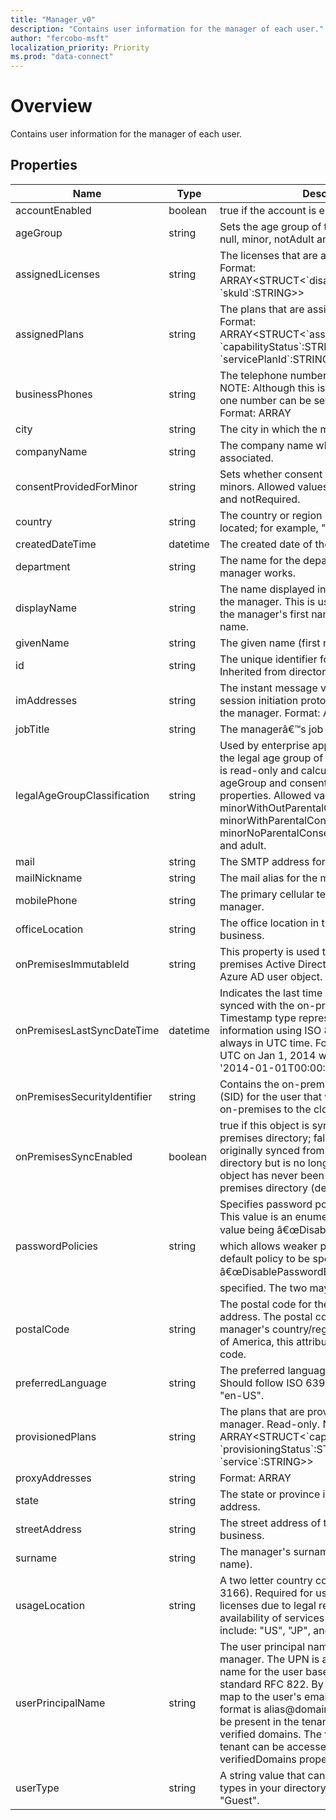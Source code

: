 ```yaml
---
title: "Manager_v0"
description: "Contains user information for the manager of each user."
author: "fercobo-msft"
localization_priority: Priority
ms.prod: "data-connect"
---
```


# Overview

Contains user information for the manager of each user.

## Properties

| Name                         | Type     | Description                                                                                                                                                                                                                                                                                                                                                                                                                   |
| ---------------------------- | -------- | ----------------------------------------------------------------------------------------------------------------------------------------------------------------------------------------------------------------------------------------------------------------------------------------------------------------------------------------------------------------------------------------------------------------------------- |
| accountEnabled               | boolean  | true if the account is enabled; otherwise, false.                                                                                                                                                                                                                                                                                                                                                                             |
| ageGroup                     | string   | Sets the age group of the user. Allowed values: null, minor, notAdult and adult.                                                                                                                                                                                                                                                                                                                                              |
| assignedLicenses             | string   | The licenses that are assigned to the manager. Format: ARRAY<STRUCT<\`disabledPlans\`:ARRAY<STRING>, \`skuId\`:STRING>>                                                                                                                                                                                                                                                                                                       |
| assignedPlans                | string   | The plans that are assigned to the manager. Format: ARRAY<STRUCT<\`assignedDateTime\`:STRING, \`capabilityStatus\`:STRING, \`service\`:STRING, \`servicePlanId\`:STRING>>                                                                                                                                                                                                                                                     |
| businessPhones               | string   | The telephone numbers for the manager. NOTE: Although this is a string collection, only one number can be set for this property. Format: ARRAY<STRING>                                                                                                                                                                                                                                                                        |
| city                         | string   | The city in which the manager is located.                                                                                                                                                                                                                                                                                                                                                                                     |
| companyName                  | string   | The company name which the manager is associated.                                                                                                                                                                                                                                                                                                                                                                             |
| consentProvidedForMinor      | string   | Sets whether consent has been obtained for minors. Allowed values: null, granted, denied and notRequired.                                                                                                                                                                                                                                                                                                                     |
| country                      | string   | The country or region in which the manager is located; for example, "US" or "UK".                                                                                                                                                                                                                                                                                                                                             |
| createdDateTime              | datetime | The created date of the user object.                                                                                                                                                                                                                                                                                                                                                                                          |
| department                   | string   | The name for the department in which the manager works.                                                                                                                                                                                                                                                                                                                                                                       |
| displayName                  | string   | The name displayed in the address book for the manager. This is usually the combination of the manager's first name, middle initial and last name.                                                                                                                                                                                                                                                                            |
| givenName                    | string   | The given name (first name) of the manager.                                                                                                                                                                                                                                                                                                                                                                                   |
| id                           | string   | The unique identifier for the manager. Inherited from directoryObject.                                                                                                                                                                                                                                                                                                                                                        |
| imAddresses                  | string   | The instant message voice over IP (VOIP) session initiation protocol (SIP) addresses for the manager. Format: ARRAY<STRING>                                                                                                                                                                                                                                                                                                   |
| jobTitle                     | string   | The managerâ€™s job title.                                                                                                                                                                                                                                                                                                                                                                                                    |
| legalAgeGroupClassification  | string   | Used by enterprise applications to determine the legal age group of the user. This property is read-only and calculated based on ageGroup and consentProvidedForMinor properties. Allowed values: null, minorWithOutParentalConsent, minorWithParentalConsent, minorNoParentalConsentRequired, notAdult and adult.                                                                                                            |
| mail                         | string   | The SMTP address for the manager.                                                                                                                                                                                                                                                                                                                                                                                             |
| mailNickname                 | string   | The mail alias for the manager.                                                                                                                                                                                                                                                                                                                                                                                               |
| mobilePhone                  | string   | The primary cellular telephone number for the manager.                                                                                                                                                                                                                                                                                                                                                                        |
| officeLocation               | string   | The office location in the manager's place of business.                                                                                                                                                                                                                                                                                                                                                                       |
| onPremisesImmutableId        | string   | This property is used to associate an on-premises Active Directory user account to their Azure AD user object.                                                                                                                                                                                                                                                                                                                |
| onPremisesLastSyncDateTime   | datetime | Indicates the last time at which the object was synced with the on-premises directory. The Timestamp type represents date and time information using ISO 8601 format and is always in UTC time. For example, midnight UTC on Jan 1, 2014 would look like this: '2014-01-01T00:00:00Z'.                                                                                                                                        |
| onPremisesSecurityIdentifier | string   | Contains the on-premises security identifier (SID) for the user that was synchronized from on-premises to the cloud.                                                                                                                                                                                                                                                                                                          |
| onPremisesSyncEnabled        | boolean  | true if this object is synced from an on-premises directory; false if this object was originally synced from an on-premises directory but is no longer synced; null if this object has never been synced from an on-premises directory (default).                                                                                                                                                                             |
| passwordPolicies             | string   | Specifies password policies for the manager. This value is an enumeration with one possible value being â€œDisableStrongPasswordâ€, which allows weaker passwords than the default policy to be specified. â€œDisablePasswordExpirationâ€ can also be specified. The two may be specified together.                                                                                                                         |
| postalCode                   | string   | The postal code for the manager's postal address. The postal code is specific to the manager's country/region. In the United States of America, this attribute contains the ZIP code.                                                                                                                                                                                                                                         |
| preferredLanguage            | string   | The preferred language for the manager. Should follow ISO 639-1 Code; for example "en-US".                                                                                                                                                                                                                                                                                                                                    |
| provisionedPlans             | string   | The plans that are provisioned for the manager. Read-only. Not nullable. Format: ARRAY<STRUCT<\`capabilityStatus\`:STRING, \`provisioningStatus\`:STRING, \`service\`:STRING>>                                                                                                                                                                                                                                                |
| proxyAddresses               | string   | Format: ARRAY<STRING>                                                                                                                                                                                                                                                                                                                                                                                                         |
| state                        | string   | The state or province in the manager's address.                                                                                                                                                                                                                                                                                                                                                                               |
| streetAddress                | string   | The street address of the manager's place of business.                                                                                                                                                                                                                                                                                                                                                                        |
| surname                      | string   | The manager's surname (family name or last name).                                                                                                                                                                                                                                                                                                                                                                             |
| usageLocation                | string   | A two letter country code (ISO standard 3166). Required for users that will be assigned licenses due to legal requirement to check for availability of services in countries. Examples include: "US", "JP", and "GB". Not nullable.                                                                                                                                                                                           |
| userPrincipalName            | string   | The user principal name (UPN) of the manager. The UPN is an Internet-style login name for the user based on the Internet standard RFC 822. By convention, this should map to the user's email name. The general format is alias@domain, where domain must be present in the tenantâ€™s collection of verified domains. The verified domains for the tenant can be accessed from the verifiedDomains property of organization. |
| userType                     | string   | A string value that can be used to classify user types in your directory, such as "Member" and "Guest".                                                                                                                                                                                                                                                                                                                       |